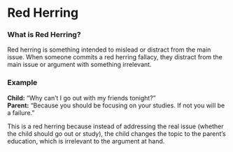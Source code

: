 # Red Herring

### What is Red Herring?

Red herring is something intended to mislead or distract from the main issue. When someone commits a red herring fallacy, they distract from the main issue or argument with something irrelevant.

### Example

**Child:** “Why can’t I go out with my friends tonight?”\
**Parent:** “Because you should be focusing on your studies. If not you will be a failure.”

This is a red herring because instead of addressing the real issue (whether the child should go out or study), the child changes the topic to the parent’s education, which is irrelevant to the argument at hand.

